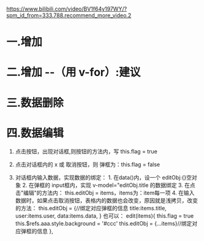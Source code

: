https://www.bilibili.com/video/BV1f64y197WY/?spm_id_from=333.788.recommend_more_video.2

# 一.增加

<template>
  <div class="father">
    <div class="box1">
      <el-input type="text" v-model="title" placeholder="请输入标题"></el-input>
      <el-input type="text" v-model="user" placeholder="请输入昵称"></el-input>
      <el-input type="date" v-model="data" placeholder="请输入时间"></el-input>
      <el-button type="success" @click="add">增加</el-button>
      <!-- 如果没有输入内容，按钮不可点击 ：禁用:disabled="!title || !user || !data">增加</el-button> -->
      <!-- <el-button type="success" @click="add" :disabled="!title || !user || !data">增加</el-button> -->
    </div>
    <div class="box2">
      <el-table :data="list" style="width: 100%">
        <el-table-column prop="title" label="标题"> </el-table-column>
        <el-table-column prop="user" label="昵称"> </el-table-column>
        <el-table-column prop="data" label="时间"> </el-table-column>
      </el-table>
    </div>
  </div>
</template>

<script>
export default {
  data() {
    return {
      title: "",
      user: "",
      data: "2023-01-01",
      list: [
        { title: "小明", user: "xxx", data: "2023-01-01", id: 1 },
        { title: "小红", user: "yyy", data: "2023-02-01", id: 2 },
        { title: "小强", user: "zzz", data: "2023-03-01", id: 3 },
      ],
    };
  },
  methods: {
    add() {
      //必填判断
      if(!this.title || !this.user || !this.data) return
      //添加功能
      this.list.push({ title: this.title, user: this.user, data: this.data });
      //清空input框
      this.title = "";
      this.user = "";
      this.data = "";
    }
  },
};
</script>

<style lang="less" scoped>
.father {
  width: 100%;
  height: calc(100% - 150px);
  .box1 {
    width: 100%;
    height: 200px;
    display: flex;
    justify-content: space-evenly;
    align-items: center;
    .el-input {
      width: 220px;
    }
    .el-button {
      height: 40px;
    }
  }
}
</style>



# 二.增加 --（用 v-for）:建议
<template>
  <div class="father">
    <div class="box1">
      <el-input type="text" v-model="title" placeholder="请输入标题"></el-input>
      <el-input type="text" v-model="user" placeholder="请输入昵称"></el-input>
      <el-input type="date" v-model="data" placeholder="请输入时间"></el-input>
      <el-button type="success" @click="add">增加</el-button>
      <!-- <el-button type="success" @click="add" :disabled="!title || !user || !data">增加</el-button> -->
    </div>
    <table cellpadding="0" cellspacing="0">
      <thead>
        <tr>
          <th>序号</th>
          <th>标题</th>
          <th>昵称</th>
          <th>时间</th>
          <th>操作</th>
        </tr>
      </thead>
      <tbody>
        <tr v-for="(item, index) in list" :key="index">
          <td>{{ index + 1 }}</td>
          <td>{{ item.title }}</td>
          <td>{{ item.user }}</td>
          <td>{{ item.data }}</td>
          <td>
            <span class="delete" @click="del(item, index)">删除</span>
            <span class="edit" @click="edit(item)">编辑</span>
          </td>
        </tr>
      </tbody>
    </table>
  </div>
</template>

<script>
export default {
  data() {
    return {
      title: "",
      user: "",
      data: "2023-01-01",
      list: [
        { title: "小明", user: "xxx", data: "2023-01-01", id: 1 },
        { title: "小红", user: "yyy", data: "2023-02-01", id: 2 },
        { title: "小强", user: "zzz", data: "2023-03-01", id: 3 },
      ],
    };
  },
  methods: {
    add() {//数据添加
      //必填判断
      if (!this.title || !this.user || !this.data) return;
      //_id = 最大的id+1
      let _id = Math.max(...this.list.map(item=>item.id))+1
      //添加功能
      this.list.push({ title: this.title, user: this.user, data: this.data,id:_id });
      //清空input框
      this.title = "";
      this.user = "";
      this.data = "";
    },
    del(index){//数据删除
       this.list.splice(index,1)
      // 删除对应的索引，删除1个  
    }
  },
};
</script>

<style lang="less" scoped>
.father {
  width: 100%;
  height: calc(100% - 150px);
  .box1 {
    width: 100%;
    height: 200px;
    display: flex;
    justify-content: space-evenly;
    align-items: center;
    .el-input {
      width: 220px;
    }
    .el-button {
      height: 40px;
    }
  }
  table {
    width: 100%;
    height: 600px;
    td {
        text-align: center;
    }
  }
}
</style>



# 三.数据删除
<template>
  <div class="father">
    <div class="box1">
      <el-input type="text" v-model="title" placeholder="请输入标题"></el-input>
      <el-input type="text" v-model="user" placeholder="请输入昵称"></el-input>
      <el-input type="date" v-model="data" placeholder="请输入时间"></el-input>
      <el-button type="success" @click="add">增加</el-button>
      <!-- <el-button type="success" @click="add" :disabled="!title || !user || !data">增加</el-button> -->
    </div>
    <table cellpadding="0" cellspacing="0">
      <thead>
        <tr>
          <th>序号</th>
          <th>标题</th>
          <th>昵称</th>
          <th>时间</th>
          <th>操作</th>
        </tr>
      </thead>
      <tbody>
        <tr v-for="(items, index) in list" :key="index">
          <td>{{ index + 1 }}</td>
          <td>{{ items.title }}</td>
          <td>{{ items.user }}</td>
          <td>{{ items.data }}</td>
          <td>
            <span class="delete" @click="del(items)" style="color:red">删除</span>&ensp;|
            <span class="edit" @click="edit(items)" style="color:blue">编辑</span>
          </td>
        </tr>
      </tbody>
    </table>
  </div>
</template>

<script>
export default {
  data() {
    return {
      title: "",
      user: "",
      data: "2023-01-01",
      list: [
        { title: "小明", user: "xxx", data: "2023-01-01", id: 1 },
        { title: "小红", user: "yyy", data: "2023-02-01", id: 2 },
        { title: "小强", user: "zzz", data: "2023-03-01", id: 3 },
      ],
    };
  },
  methods: {
    add() {//数据添加
      //必填判断
      if (!this.title || !this.user || !this.data) return;
      //_id = 最大的id+1
      let _id = Math.max(...this.list.map(item=>item.id))+1
      //添加功能
      this.list.push({ title: this.title, user: this.user, data: this.data,id:_id });
      //清空input框
      this.title = "";
      this.user = "";
      this.data = "";
    },
    del(items){//数据删除
      //item=>item.id为：_id的item，items.id是list的items
      this.list = this.list.filter(item=>item.id!=items.id)
    }
  },
};
</script>

<style lang="less" scoped>
.father {
  width: 100%;
  height: calc(100% - 150px);
  .box1 {
    width: 100%;
    height: 200px;
    display: flex;
    justify-content: space-evenly;
    align-items: center;
    .el-input {
      width: 220px;
    }
    .el-button {
      height: 40px;
    }
  }
  table {
    width: 100%;
    height: 600px;
    td {
        text-align: center;
    }
  }
}
</style>




# 四.数据编辑

1. 点击按钮，出现对话框,则按钮的方法内，写 this.flag = true

2. 点击对话框内的 x 或 取消按钮，则 弹框为：this.flag = false

3. 对话框内输入数据，实现数据的绑定：
                                 1. 在data()内，设一个 editObj:{}空对象
                                 2. 在弹框的 input框内，实现 v-model="editObj.title 的数据绑定
                                 3. 在点击"编辑"的方法内： this.editObj = items，items为：item每一项
                                 4. 在输入数据时，如果点击取消按钮，表格内的数据也会改变，原因就是浅拷贝，改变的方法：
                                          this.editObj = {//绑定对应弹框的信息
                                            title:items.title,
                                            user:items.user,
                                            data:items.data,
                                          }
                                          也可以：
                                              edit(items){
                                                this.flag = true
                                                this.$refs.aaa.style.background = '#ccc'
                                                this.editObj = {...items}//绑定对应弹框的信息
                                                <!-- {...items} ：绑定对应弹框的每一项：{title，user，data}-->
                                              },
                                  <!-- 3,不能用，用4 -->
<template>
  <div class="father" ref="aaa">
    <div class="box1">
      <el-input type="text" v-model="title" placeholder="请输入标题"></el-input>
      <el-input type="text" v-model="user" placeholder="请输入昵称"></el-input>
      <el-input type="date" v-model="data" placeholder="请输入时间"></el-input>
      <el-button type="success" @click="add">增加</el-button>
      <!-- <el-button type="success" @click="add" :disabled="!title || !user || !data">增加</el-button> -->
    </div>
    <table cellpadding="0" cellspacing="0">
      <thead>
        <tr>
          <th>序号</th>
          <th>标题</th>
          <th>昵称</th>
          <th>时间</th>
          <th>操作</th>
        </tr>
      </thead>
      <tbody>
        <tr v-for="(items, index) in list" :key="index">
          <td>{{ index + 1 }}</td>
          <td>{{ items.title }}</td>
          <td>{{ items.user }}</td>
          <td>{{ items.data }}</td>
          <td>
            <span class="delete" @click="del(items)" style="color: red"
              >删除</span
            >&ensp;|
            <span class="edit" @click="edit(items)" style="color: blue"
              >编辑</span
            >
          </td>
        </tr>
      </tbody>
    </table>
    <div v-if="flag" class="mask">
      <div class="title">
        编辑
        <span @click="cancell">x</span>
        </div>
      <div class="content">
        <input type="text" placeholder="请输入标题" v-model="editObj.title"/>
        <input type="text" placeholder="请输入昵称" v-model="editObj.user"/>
        <input type="date" placeholder="请输入时间" v-model="editObj.data"/>
        <!-- 这里的 v-model，是绑定对应弹框的信息-->
      </div>
      <div class="bnt">
        <el-button>更新</el-button>
        <el-button @click="cancell">取消</el-button>
      </div>
    </div>
  </div>
</template>

<script>
export default {
  data() {
    return {
      flag: false, //弹框：显示与隐藏
      title: "",
      user: "",
      data: "2023-01-01",
      editObj:{},//对应弹框的绑定信息
      list: [
        { title: "小明", user: "xxx", data: "2023-01-01", id: 1 },
        { title: "小红", user: "yyy", data: "2023-02-01", id: 2 },
        { title: "小强", user: "zzz", data: "2023-03-01", id: 3 },
      ],
    };
  },
  methods: {
    add() {
      //数据添加
      //必填判断
      if (!this.title || !this.user || !this.data) return;
      //_id = 最大的id+1
      let _id = Math.max(...this.list.map((item) => item.id)) + 1;
      //添加功能
      this.list.push({
        title: this.title,
        user: this.user,
        data: this.data,
        id: _id,
      });
      //清空input框
      this.title = "";
      this.user = "";
      this.data = "";
    },
    del(items) {
      //数据删除
      //    this.list.splice(index,1)
      // 删除对应的索引，删除1个

      //item=>item.id为：_id的item，items.id是list的items
      this.list = this.list.filter((item) => item.id != items.id);
    },
    edit(items){
      this.flag = true
      this.$refs.aaa.style.background = '#ccc'
      this.editObj = items//绑定对应弹框的信息
    },
    cancell(){
      this.flag = false
      this.$refs.aaa.style.background = '#fff'
    }
  },
};
</script>

<style lang="less" scoped>
.father {
  width: 100%;
  height: calc(100% - 150px);
  .box1 {
    width: 100%;
    height: 200px;
    display: flex;
    justify-content: space-evenly;
    align-items: center;
    .el-input {
      width: 220px;
    }
    .el-button {
      height: 40px;
    }
  }
  table {
    width: 100%;
    height: 600px;
    td {
      text-align: center;
    }
  }
  .mask {
    width: 300px;
    height: 400px;
    border: 1px black solid;
    position: fixed;
    top: calc(50% - 200px);
    left: calc(50% - 150px);
    display: flex;
    flex-direction: column;
    justify-content: space-evenly;
    background: #fff;
    z-index: 9;
    .title{
      width: 100%;
      height: 40px;
      display: flex;
      justify-content: space-evenly;
    }
    .content {
      display: flex;
      flex-direction: column;
      align-items: center;
      input {
        width: 200px;
        height: 40px;
      }
    }
    .bnt {
      display: flex;
      justify-content: space-evenly;
    }
  }
}
</style>